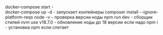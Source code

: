 docker-compose start   -   
docker-compose up -d   -  запускает контейнеры
composer install --ignore-platform-reqs
node -v   - проверка версии ноды
npm run dev  - сборщик стилей
nvm use v18.7.0   -  обновление ноды до 18 версии если надо
npm i   -  установка npm если слетает

